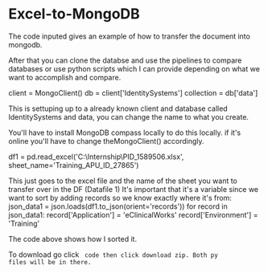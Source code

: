 # Excel-to-MongoDB

The code inputed gives an example of how to transfer the document into mongodb.

After that you can clone the databse and use the pipelines to compare databases or use python scripts which I can provide depending on what we want to accomplish and compare.

client = MongoClient()
db = client['IdentitySystems']
collection = db['data']

This is settuping up to a already known client and database called IdentitySystems and data, you can change the name to what you create.

You'll have to install MongoDB compass locally to do this locally. if it's online you'll have to change theMongoClient() accordingly.

df1 = pd.read_excel('C:\\Internship\\PID_1589506.xlsx', sheet_name='Training_APU_ID_27865')

This just goes to the excel file and the name of the sheet you want to transfer over in the DF (Datafile 1)
It's important that it's a variable since we want to sort by adding records so we know exactly where it's from:
json_data1 = json.loads(df1.to_json(orient='records'))
for record in json_data1:
    record['Application'] = 'eClinicalWorks'
    record['Environment'] = 'Training'

The code above shows how I sorted it.

To download go click <CODE> code then click download zip. Both py files will be in there.
